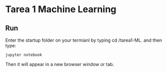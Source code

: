 Tarea 1 Machine Learning
=========

Run
-----------

Enter the startup folder on your termianl by typing cd /tarea1-ML. and then type:

```
jupyter notebook
```

Then it will appear in a new browser window or tab. 


